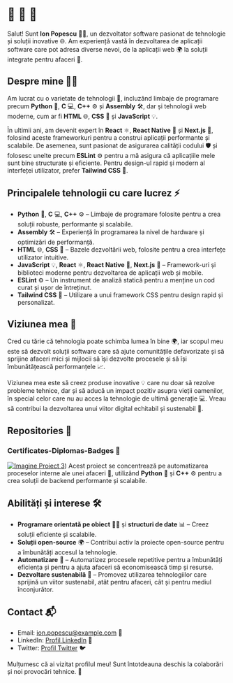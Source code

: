 # 👋 👋 👋

Salut! Sunt **Ion Popescu** 👨‍💻, un dezvoltator software pasionat de tehnologie și soluții inovative 🌐. Am experiență vastă în dezvoltarea de aplicații software care pot adresa diverse nevoi, de la aplicații web 🌍 la soluții integrate pentru afaceri 🏢.

## Despre mine 👨‍💻
Am lucrat cu o varietate de tehnologii 🔧, incluzând limbaje de programare precum **Python** 🐍, **C** 💻, **C++** ⚙️ și **Assembly** 🛠️, dar și tehnologii web moderne, cum ar fi **HTML** 🌐, **CSS** 🎨 și **JavaScript** 💡. 

În ultimii ani, am devenit expert în **React** ⚛️, **React Native** 📱 și **Next.js** 🚀, folosind aceste frameworkuri pentru a construi aplicații performante și scalabile. De asemenea, sunt pasionat de asigurarea calității codului 🛡️ și folosesc unelte precum **ESLint** ⚙️ pentru a mă asigura că aplicațiile mele sunt bine structurate și eficiente. Pentru design-ul rapid și modern al interfeței utilizator, prefer **Tailwind CSS** 🌟.

## Principalele tehnologii cu care lucrez ⚡

- **Python** 🐍, **C** 💻, **C++** ⚙️ – Limbaje de programare folosite pentru a crea soluții robuste, performante și scalabile.
- **Assembly** 🛠️ – Experiență în programarea la nivel de hardware și optimizări de performanță.
- **HTML** 🌐, **CSS** 🎨 – Bazele dezvoltării web, folosite pentru a crea interfețe utilizator intuitive.
- **JavaScript** 💡, **React** ⚛️, **React Native** 📱, **Next.js** 🚀 – Framework-uri și biblioteci moderne pentru dezvoltarea de aplicații web și mobile.
- **ESLint** ⚙️ – Un instrument de analiză statică pentru a menține un cod curat și ușor de întreținut.
- **Tailwind CSS** 🌟 – Utilizare a unui framework CSS pentru design rapid și personalizat.

## Viziunea mea 🌱

Cred cu tărie că tehnologia poate schimba lumea în bine 🌍, iar scopul meu este să dezvolt soluții software care să ajute comunitățile defavorizate și să sprijine afaceri mici și mijlocii să își dezvolte procesele și să își îmbunătățească performanțele 📈.

Viziunea mea este să creez produse inovative 💡 care nu doar să rezolve probleme tehnice, dar și să aducă un impact pozitiv asupra vieții oamenilor, în special celor care nu au acces la tehnologie de ultimă generație 💻. Vreau să contribui la dezvoltarea unui viitor digital echitabil și sustenabil 🌱.

## Repositories 🚀
### Certificates-Diplomas-Badges 🔧
[![Imagine Proiect 3](https://via.placeholder.com/600x300.png?text=Proiect+3)](https://github.com/FlaviusBanned/Certificates-Diplomas-Badges))
Acest proiect se concentrează pe automatizarea proceselor interne ale unei afaceri 🏢, utilizând **Python** 🐍 și **C++** ⚙️ pentru a crea soluții de backend performante și scalabile.


## Abilități și interese 🛠️

- **Programare orientată pe obiect** 🧑‍💻 și **structuri de date** 📊 – Creez soluții eficiente și scalabile.
- **Soluții open-source** 🌍 – Contribui activ la proiecte open-source pentru a îmbunătăți accesul la tehnologie.
- **Automatizare** 🤖 – Automatizez procesele repetitive pentru a îmbunătăți eficiența și pentru a ajuta afaceri să economisească timp și resurse.
- **Dezvoltare sustenabilă** 🌱 – Promovez utilizarea tehnologiilor care sprijină un viitor sustenabil, atât pentru afaceri, cât și pentru mediul înconjurător.

## Contact 📬
- Email: [ion.popescu@example.com](mailto:ion.popescu@example.com) 📧
- LinkedIn: [Profil LinkedIn](https://www.linkedin.com/in/ionpopescu) 🔗
- Twitter: [Profil Twitter](https://twitter.com/ionpopescu) 🐦

Mulțumesc că ai vizitat profilul meu! Sunt întotdeauna deschis la colaborări și noi provocări tehnice. 🚀
